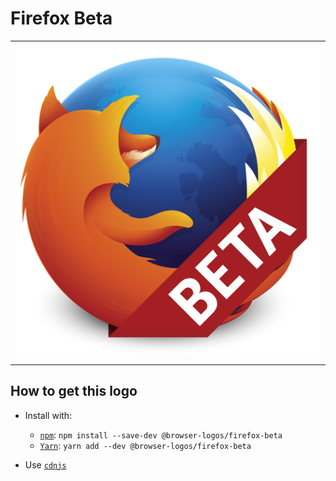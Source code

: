 # Firefox Beta

<table>
    <tbody>
        <tr>
            <td height="512px" width="512px">
                <a href="./"><img width="500px" src="firefox-beta_512x512.png" alt="Firefox Beta browser logo"></a>
            </td>
        <tr>
    </tbody>
</table>


## How to get this logo

* Install with:

  * [`npm`](https://www.npmjs.com/): `npm install --save-dev @browser-logos/firefox-beta`
  * [`Yarn`](https://yarnpkg.com/): `yarn add --dev @browser-logos/firefox-beta`

* Use [`cdnjs`](https://cdnjs.com/libraries/browser-logos)
